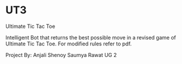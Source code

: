 # UT3
Ultimate Tic Tac Toe

Intelligent Bot that returns the best possible move in a revised game of Ultimate Tic Tac Toe. For modified rules refer to pdf.

Project By:
Anjali Shenoy
Saumya Rawat
UG 2